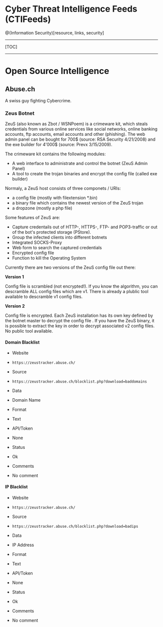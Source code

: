 Cyber Threat Intelligence Feeds (CTIFeeds)
==========================================
@(Information Security)[resource, links, security]

----------

[TOC]

----------

Open Source Intelligence
========================

## Abuse.ch

A swiss guy fighting Cybercrime.

### Zeus Botnet

ZeuS (also known as Zbot / WSNPoem) is a crimeware kit, which steals credentials
from various online services like social networks, online banking accounts, ftp
accounts, email accounts and other (phishing). The web admin panel can be bought
for 700$ (source: RSA Security 4/21/2008) and the exe builder for 4'000$
(source: Prevx 3/15/2009).

The crimeware kit contains the following modules:
* A web interface to administrate and control the botnet (ZeuS Admin Panel)
* A tool to create the trojan binaries and encrypt the config file (called exe
builder)
 
Normaly, a ZeuS host consists of three componets / URIs:
* a config file (mostly with filextension \*.bin)
* a binary file which contains the newest version of the ZeuS trojan
* a dropzone (mostly a php file)

Some features of ZeuS are:

* Capture credentails out of HTTP-, HTTPS-, FTP- and POP3-traffic or out of the
  bot's protected storage (PStore).
* Group the infected clients into different botnets
* Integrated SOCKS-Proxy
* Web form to search the captured credentials
* Encrypted config file
* Function to kill the Operating System

Currently there are two versions of the ZeuS config file out there:

**Version 1**

Config file is scrambled (not encrypted!). If you know the algorithm, you can
descramble ALL config files which are v1. There is already a plublic tool
available to descramble v1 config files.

**Version 2**

Config file is encrypted. Each ZeuS installation has its own key defined by the
botnet master to decrypt the config file . If you have the ZeuS binary, it is
possible to extract the key in order to decrypt associated v2 config files. No
public tool available.

#### Domain Blacklist
>
* Website
 - `https://zeustracker.abuse.ch/`
* Source
 - `https://zeustracker.abuse.ch/blocklist.php?download=baddomains`
* Data
 - Domain Name
* Format
 - Text
* API/Token
 - None
* Status
 - Ok
* Comments
 - No comment

#### IP Blacklist
>
* Website
 - `https://zeustracker.abuse.ch/`
* Source
 - `https://zeustracker.abuse.ch/blocklist.php?download=badips`
* Data
 - IP Address
* Format
 - Text
* API/Token
 - None
* Status
 - Ok
* Comments
 - No comment
